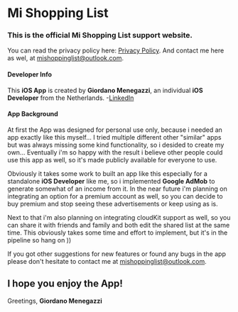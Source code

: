 # Mi Shopping List

### This is the official Mi Shopping List support website.

You can read the privacy policy here: [Privacy Policy](https://mishoppinglist.github.io/Privacy-Policy/).
And contact me here as wel, at <mishoppinglist@outlook.com>.




#### Developer Info
This **iOS App** is created by **Giordano Menegazzi**, an individual **iOS Developer** from the Netherlands. 
-[LinkedIn](https://www.linkedin.com/in/giordano-menegazzi-35108012a/)


#### App Background
At first the App was designed for personal use only, because i needed an app exactly like this myself... I tried multiple different other "similar" apps but was always missing some kind functionality, so i desided to create my own... Eventually i'm so happy with the result i believe other people could use this app as well, so it's made publicly available for everyone to use.


Obviously it takes some work to built an app like this especially for a standalone **iOS Developer** like me, so i implemented **Google AdMob** to generate somewhat of an income from it. In the near future i'm planning on integrating an option for a premium account as well, so you can decide to buy premium and stop seeing these advertisements or keep using as is. 

Next to that i'm also planning on integrating cloudKit support as well, so you can share it with friends and family and both edit the shared list at the same time.
This obviously takes some time and effort to implement, but it's in the pipeline so hang on ))


If you got other suggestions for new features or found any bugs in the app please don't hesitate to contact me at <mishoppinglist@outlook.com>.



## I hope you enjoy the App!

Greetings, 
**Giordano Menegazzi**

